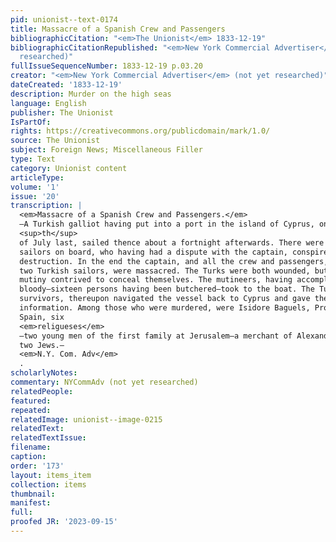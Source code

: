 ```yaml
---
pid: unionist--text-0174
title: Massacre of a Spanish Crew and Passengers
bibliographicCitation: "<em>The Unionist</em> 1833-12-19"
bibliographicCitationRepublished: "<em>New York Commercial Advertiser</em> (not yet
  researched)"
fullIssueSequenceNumber: 1833-12-19 p.03.20
creator: "<em>New York Commercial Advertiser</em> (not yet researched)"
dateCreated: '1833-12-19'
description: Murder on the high seas
language: English
publisher: The Unionist
IsPartOf: 
rights: https://creativecommons.org/publicdomain/mark/1.0/
source: The Unionist
subject: Foreign News; Miscellaneous Filler
type: Text
category: Unionist content
articleType: 
volume: '1'
issue: '20'
transcription: |
  <em>Massacre of a Spanish Crew and Passengers.</em>
  —A Turkish galliot having put into a port in the island of Cyprus, on the 12
  <sup>th</sup>
  of July last, sailed thence about a fortnight afterwards. There were some Greek
  sailors on board, who having had a dispute with the captain, conspired for his
  destruction. In the end the captain, and all the crew and passengers, excepting
  two Turkish sailors, were massacred. The Turks were both wounded, but during the
  mutiny contrived to conceal themselves. The mutineers, having accomplished their
  bloody—sixteen persons having been butchered—took to the boat. The Turkish
  survivors, thereupon navigated the vessel back to Cyprus and gave the
  information. Among those who were murdered, were Isidore Baguels, Procureur of
  Spain, six
  <em>religueses</em>
  —two young men of the first family at Jerusalem—a merchant of Alexandria, and
  two Jews.—
  <em>N.Y. Com. Adv</em>
  .
scholarlyNotes: 
commentary: NYCommAdv (not yet researched)
relatedPeople: 
featured: 
repeated: 
relatedImage: unionist--image-0215
relatedText: 
relatedTextIssue: 
filename: 
caption: 
order: '173'
layout: items_item
collection: items
thumbnail: 
manifest: 
full: 
proofed JR: '2023-09-15'
---
```

